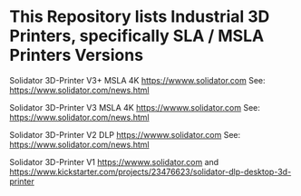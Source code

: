 <h1>This Repository lists Industrial 3D Printers, specifically SLA / MSLA Printers Versions</h1>

Solidator 3D-Printer V3+ MSLA 4K 
https://wwww.solidator.com
See: https://www.solidator.com/news.html

Solidator 3D-Printer V3 MSLA 4K 
https://wwww.solidator.com
See: https://www.solidator.com/news.html

Solidator 3D-Printer V2 DLP
https://wwww.solidator.com
See: https://www.solidator.com/news.html

Solidator 3D-Printer V1
https://wwww.solidator.com and https://www.kickstarter.com/projects/23476623/solidator-dlp-desktop-3d-printer 
